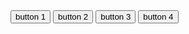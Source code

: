 <html>
<head><title>button.com</title>
   <script>
       var x = setTimeout(function(){alert("bom your dead"); }, 10000);
       var y = setInterval(function(){alert("bom your dead"); }, 10000);
       
   
   </script> 
</head>
<body>
    <button onclick="cleartimout(x)">button 1</button>
    <button>button 2</button>
    <button>button 3</button>
    <button>button 4</button>


</body>
</html>
